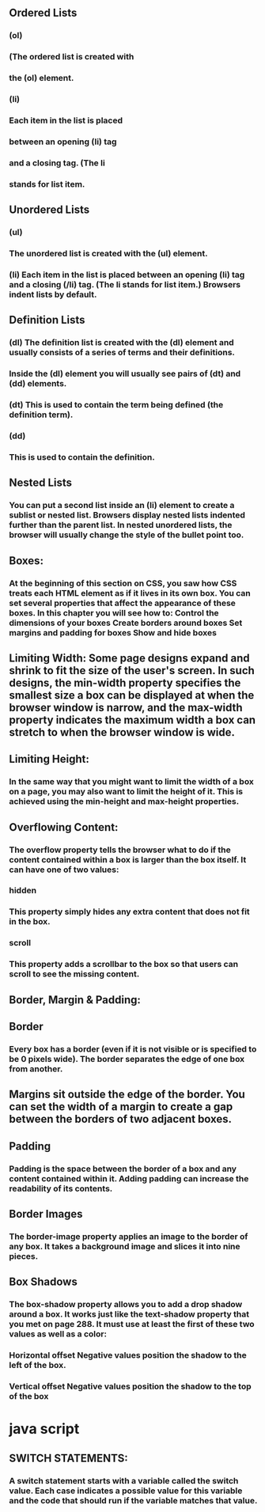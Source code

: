 ## Ordered Lists

### (ol)

### (The ordered list is created with
### the (ol) element.
### (li)
### Each item in the list is placed
### between an opening (li) tag
### and a closing </li> tag. (The li
### stands for list item.

## Unordered Lists
### (ul)
### The unordered list is created with the (ul) element.
### (li) Each item in the list is placed between an opening (li) tag and a closing (/li) tag. (The li stands for list item.) Browsers indent lists by default.

## Definition Lists
### (dl) The definition list is created with the (dl) element and usually consists of a series of terms and their definitions.
### Inside the (dl) element you will usually see pairs of (dt) and (dd) elements.
### (dt) This is used to contain the term being defined (the definition term).
### (dd)
### This is used to contain the definition.


## Nested Lists

### You can put a second list inside an (li) element to create a sublist or nested list. Browsers display nested lists indented further than the parent list. In nested unordered lists, the browser will usually change the style of the bullet point too.

## Boxes:

### At the beginning of this section on CSS, you saw how CSS treats each HTML element as if it lives in its own box. You can set several properties that affect the appearance of these boxes. In this chapter you will see how to: Control the dimensions of your boxes Create borders around boxes Set margins and padding for boxes Show and hide boxes

## Limiting Width: Some page designs expand and shrink to fit the size of the user's screen. In such designs, the min-width property specifies the smallest size a box can be displayed at when the browser window is narrow, and the max-width property indicates the maximum width a box can stretch to when the browser window is wide.

## Limiting Height:
### In the same way that you might want to limit the width of a box on a page, you may also want to limit the height of it. This is achieved using the min-height and max-height properties.

## Overflowing Content:
### The overflow property tells the browser what to do if the content contained within a box is larger than the box itself. It can have one of two values: 
### hidden
### This property simply hides any extra content that does not fit in the box.
### scroll
### This property adds a scrollbar to the box so that users can scroll to see the missing content.

## Border, Margin & Padding:

## Border
### Every box has a border (even if it is not visible or is specified to be 0 pixels wide). The border separates the edge of one box from another.

## Margins sit outside the edge of the border. You can set the width of a margin to create a gap between the borders of two adjacent boxes.


## Padding
### Padding is the space between the border of a box and any content contained within it. Adding padding can increase the readability of its contents.


## Border Images
### The border-image property applies an image to the border of any box. It takes a background image and slices it into nine pieces.

## Box Shadows

### The box-shadow property allows you to add a drop shadow around a box. It works just like the text-shadow property that you met on page 288. It must use at least the first of these two values as well as a color:

### Horizontal offset Negative values position the shadow to the left of the box. 
### Vertical offset Negative values position the shadow to the top of the box

# java script

## SWITCH STATEMENTS:
### A switch statement starts with a variable called the switch value. Each case indicates a possible value for this variable and the code that should run if the variable matches that value.